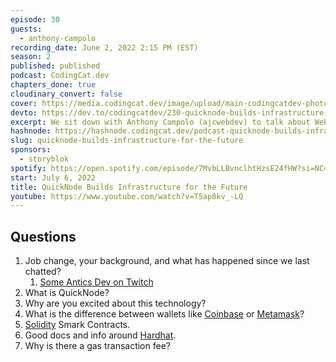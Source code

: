 ```yaml
---
episode: 30
guests:
  - anthony-campolo
recording_date: June 2, 2022 2:15 PM (EST)
season: 2
published: published
podcast: CodingCat.dev
chapters_done: true
cloudinary_convert: false
cover: https://media.codingcat.dev/image/upload/main-codingcatdev-photo/QuickNode_Builds_Infrastructure_for_the_Future.jpg
devto: https://dev.to/codingcatdev/230-quicknode-builds-infrastructure-for-the-future-4e7k
excerpt: We sit down with Anthony Campolo (ajcwebdev) to talk about Web3 and working with QuickNode.
hashnode: https://hashnode.codingcat.dev/podcast-quicknode-builds-infrastructure-for-the-future
slug: quicknode-builds-infrastructure-for-the-future
sponsors:
  - storyblok
spotify: https://open.spotify.com/episode/7MvbLLBvnclhtHzsE24fHW?si=NC4JHaluQhSnS9VJP4XIFg
start: July 6, 2022
title: QuickNode Builds Infrastructure for the Future
youtube: https://www.youtube.com/watch?v=T5ap8kv_-LQ
---
```


## Questions

1. Job change, your background, and what has happened since we last chatted?
   1. [Some Antics Dev on Twitch](https://www.twitch.tv/someanticsdev)
2. What is QuickNode?
3. Why are you excited about this technology?
4. What is the difference between wallets like [Coinbase](https://www.coinbase.com/wallet) or [Metamask](https://metamask.io/)?
5. [Solidity](https://docs.soliditylang.org/en/v0.8.14/) Smark Contracts.
6. Good docs and info around [Hardhat](https://hardhat.org/).
7. Why is there a gas transaction fee?
